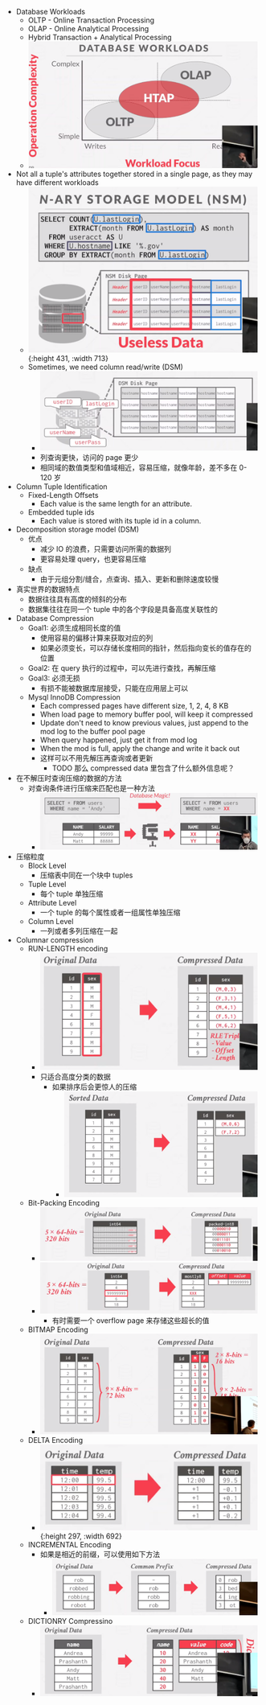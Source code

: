 - Database Workloads
	- OLTP - Online Transaction Processing
	- OLAP - Online Analytical Processing
	- Hybrid Transaction + Analytical Processing
	- ![image.png](../assets/image_1690084247548_0.png)
- Not all a tuple's attributes together stored in a single page, as they may have different workloads
	- ![image.png](../assets/image_1690085285962_0.png){:height 431, :width 713}
	- Sometimes, we need column read/write (DSM)
		- ![image.png](../assets/image_1690085732546_0.png)
		- 列查询更快，访问的 page 更少
		- 相同域的数值类型和值域相近，容易压缩，就像年龄，差不多在 0-120 岁
- Column Tuple Identification
	- Fixed-Length Offsets
		- Each value is the same length for an attribute.
	- Embedded tuple ids
		- Each value is stored with its tuple id in a column.
- Decomposition storage model (DSM)
	- 优点
		- 减少 IO 的浪费，只需要访问所需的数据列
		- 更容易处理 query，也更容易压缩
	- 缺点
		- 由于元组分割/缝合，点查询、插入、更新和删除速度较慢
- 真实世界的数据特点
	- 数据往往具有高度的倾斜的分布
	- 数据集往往在同一个 tuple 中的各个字段是具备高度关联性的
- Database Compression
	- Goal1: 必须生成相同长度的值
		- 使用容易的偏移计算来获取对应的列
		- 如果必须变长，可以存储长度相同的指针，然后指向变长的值存在的位置
	- Goal2: 在 query 执行的过程中，可以先进行查找，再解压缩
	- Goal3: 必须无损
		- 有损不能被数据库层接受，只能在应用层上可以
	- Mysql InnoDB Compression
		- Each compressed pages have different size, 1, 2, 4, 8 KB
		- When load page to memory buffer pool, will keep it compressed
		- Update don't need to know previous values, just append to the mod log to the buffer pool page
		- When query happened, just get it from mod log
		- When the mod is full, apply the change and write it back out
		- 这样可以不用先解压再查询或者更新
			- TODO 那么 compressed data 里包含了什么额外信息呢？
- 在不解压时查询压缩的数据的方法
	- 对查询条件进行压缩来匹配也是一种方法
		- ![image.png](../assets/image_1690107375355_0.png)
- 压缩粒度
	- Block Level
		- 压缩表中同在一个块中  tuples
	- Tuple Level
		- 每个 tuple 单独压缩
	- Attribute Level
		- 一个 tuple 的每个属性或者一组属性单独压缩
	- Column Level
		- 一列或者多列压缩在一起
- Columnar compression
	- RUN-LENGTH encoding
		- ![image.png](../assets/image_1690107765601_0.png)
		- 只适合高度分类的数据
			- 如果排序后会更惊人的压缩
				- ![image.png](../assets/image_1690107956773_0.png)
	- Bit-Packing Encoding
		- ![image.png](../assets/image_1690108049568_0.png)
		- ![image.png](../assets/image_1690108183522_0.png)
			- 有时需要一个 overflow page 来存储这些超长的值
	- BITMAP Encoding
		- ![image.png](../assets/image_1690108312761_0.png)
	- DELTA Encoding
		- ![image.png](../assets/image_1690108565729_0.png){:height 297, :width 692}
	- INCREMENTAL Encoding
		- 如果是相近的前缀，可以使用如下方法
			- ![image.png](../assets/image_1690108807350_0.png)
	- DICTIONRY Compressino
		- ![image.png](../assets/image_1690109021020_0.png)